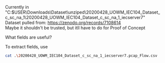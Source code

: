 Currently in "C:$USER\Downloads\Dataset\unziped\20200428_UOWM_IEC104_Dataset_c_sc_na_1\20200428_UOWM_IEC104_Dataset_c_sc_na_1_iecserver7\" \
Dataset pulled from: https://zenodo.org/records/7108614 \
Maybe it shouldn't be trusted, but itll have to do for Proof of Concept

What fields are useful?

To extract fields, use 
```bash
cat .\20200428_UOWM_IEC104_Dataset_c_sc_na_1_iecserver7.pcap_Flow.csv | foreach {$_.split(',')[1]
```
